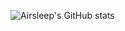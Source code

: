 ![Airsleep's GitHub stats](https://github-readme-stats.vercel.app/api?username=Airsleep&show_icons=true&theme=onedark)
